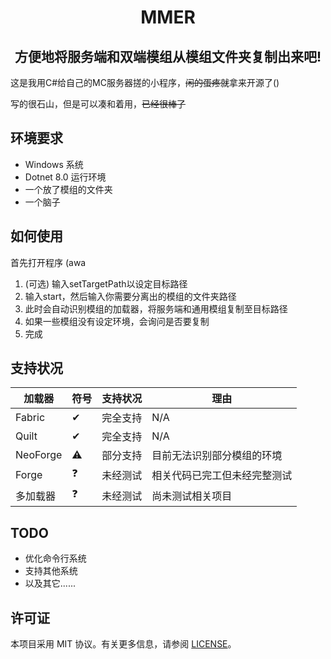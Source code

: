 <div align="center">
<h1>MMER</h1>
<h2>方便地将服务端和双端模组从模组文件夹复制出来吧!</h2>
</div>

这是我用C#给自己的MC服务器搓的小程序，~~闲的蛋疼就~~拿来开源了()

写的很石山，但是可以凑和着用，~~已经很棒了~~

## 环境要求
- Windows 系统
- Dotnet 8.0 运行环境
- 一个放了模组的文件夹
- 一个脑子

## 如何使用
首先打开程序 (awa
1. (可选) 输入setTargetPath以设定目标路径
2. 输入start，然后输入你需要分离出的模组的文件夹路径
3. 此时会自动识别模组的加载器，将服务端和通用模组复制至目标路径
4. 如果一些模组没有设定环境，会询问是否要复制
5. 完成

## 支持状况
| 加载器 | 符号 | 支持状况 | 理由 |
| ------ | --- | ------- | ---- |
| Fabric | ✔ | 完全支持 | N/A |
| Quilt  | ✔ | 完全支持 | N/A |
| NeoForge | ⚠ | 部分支持 | 目前无法识别部分模组的环境 |
| Forge | ❓ | 未经测试 | 相关代码已完工但未经完整测试 |
| 多加载器 | ❓ | 未经测试 | 尚未测试相关项目 |

## TODO
- 优化命令行系统
- 支持其他系统
- 以及其它......

## 许可证
本项目采用 MIT 协议。有关更多信息，请参阅 [LICENSE](https://github.com/JustQiyi/MMER/blob/master/LICENSE.txt)。
